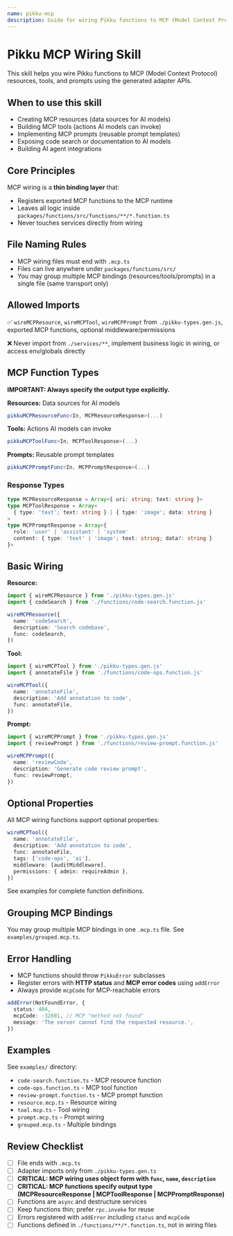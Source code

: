 ```yaml
---
name: pikku-mcp
description: Guide for wiring Pikku functions to MCP (Model Context Protocol) resources, tools, and prompts. Use when creating MCP integrations, exposing code search, building AI agent tools, or implementing prompt templates.
---
```


# Pikku MCP Wiring Skill

This skill helps you wire Pikku functions to MCP (Model Context Protocol) resources, tools, and prompts using the generated adapter APIs.

## When to use this skill

- Creating MCP resources (data sources for AI models)
- Building MCP tools (actions AI models can invoke)
- Implementing MCP prompts (reusable prompt templates)
- Exposing code search or documentation to AI models
- Building AI agent integrations

## Core Principles

MCP wiring is a **thin binding layer** that:

- Registers exported MCP functions to the MCP runtime
- Leaves all logic inside `packages/functions/src/functions/**/*.function.ts`
- Never touches services directly from wiring

## File Naming Rules

- MCP wiring files must end with `.mcp.ts`
- Files can live anywhere under `packages/functions/src/`
- You may group multiple MCP bindings (resources/tools/prompts) in a single file (same transport only)

## Allowed Imports

✅ `wireMCPResource`, `wireMCPTool`, `wireMCPPrompt` from `./pikku-types.gen.js`, exported MCP functions, optional middleware/permissions

❌ Never import from `./services/**`, implement business logic in wiring, or access env/globals directly

## MCP Function Types

**IMPORTANT: Always specify the output type explicitly.**

**Resources:** Data sources for AI models

```typescript
pikkuMCPResourceFunc<In, MCPResourceResponse>(...)
```

**Tools:** Actions AI models can invoke

```typescript
pikkuMCPToolFunc<In, MCPToolResponse>(...)
```

**Prompts:** Reusable prompt templates

```typescript
pikkuMCPPromptFunc<In, MCPPromptResponse>(...)
```

### Response Types

```typescript
type MCPResourceResponse = Array<{ uri: string; text: string }>
type MCPToolResponse = Array<
  { type: 'text'; text: string } | { type: 'image'; data: string }
>
type MCPPromptResponse = Array<{
  role: 'user' | 'assistant' | 'system'
  content: { type: 'text' | 'image'; text: string; data?: string }
}>
```

## Basic Wiring

**Resource:**

```typescript
import { wireMCPResource } from './pikku-types.gen.js'
import { codeSearch } from './functions/code-search.function.js'

wireMCPResource({
  name: 'codeSearch',
  description: 'Search codebase',
  func: codeSearch,
})
```

**Tool:**

```typescript
import { wireMCPTool } from './pikku-types.gen.js'
import { annotateFile } from './functions/code-ops.function.js'

wireMCPTool({
  name: 'annotateFile',
  description: 'Add annotation to code',
  func: annotateFile,
})
```

**Prompt:**

```typescript
import { wireMCPPrompt } from './pikku-types.gen.js'
import { reviewPrompt } from './functions/review-prompt.function.js'

wireMCPPrompt({
  name: 'reviewCode',
  description: 'Generate code review prompt',
  func: reviewPrompt,
})
```

## Optional Properties

All MCP wiring functions support optional properties:

```typescript
wireMCPTool({
  name: 'annotateFile',
  description: 'Add annotation to code',
  func: annotateFile,
  tags: ['code-ops', 'ai'],
  middleware: [auditMiddleware],
  permissions: { admin: requireAdmin },
})
```

See examples for complete function definitions.

## Grouping MCP Bindings

You may group multiple MCP bindings in one `.mcp.ts` file. See `examples/grouped.mcp.ts`.

## Error Handling

- MCP functions should throw `PikkuError` subclasses
- Register errors with **HTTP status** and **MCP error codes** using `addError`
- Always provide `mcpCode` for MCP-reachable errors

```typescript
addError(NotFoundError, {
  status: 404,
  mcpCode: -32601, // MCP "method not found"
  message: 'The server cannot find the requested resource.',
})
```

## Examples

See `examples/` directory:

- `code-search.function.ts` - MCP resource function
- `code-ops.function.ts` - MCP tool function
- `review-prompt.function.ts` - MCP prompt function
- `resource.mcp.ts` - Resource wiring
- `tool.mcp.ts` - Tool wiring
- `prompt.mcp.ts` - Prompt wiring
- `grouped.mcp.ts` - Multiple bindings

## Review Checklist

- [ ] File ends with `.mcp.ts`
- [ ] Adapter imports only from `./pikku-types.gen.ts`
- [ ] **CRITICAL: MCP wiring uses object form with `func`, `name`, `description`**
- [ ] **CRITICAL: MCP functions specify output type (MCPResourceResponse | MCPToolResponse | MCPPromptResponse)**
- [ ] Functions are `async` and destructure services
- [ ] Keep functions thin; prefer `rpc.invoke` for reuse
- [ ] Errors registered with `addError` including `status` and `mcpCode`
- [ ] Functions defined in `./functions/**/*.function.ts`, not in wiring files
